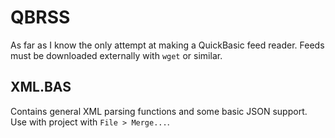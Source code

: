 # QBRSS #

As far as I know the only attempt at making a QuickBasic feed reader. Feeds must be downloaded externally with `wget` or similar.

## XML.BAS ##

Contains general XML parsing functions and some basic JSON support. Use with project with `File > Merge...`.